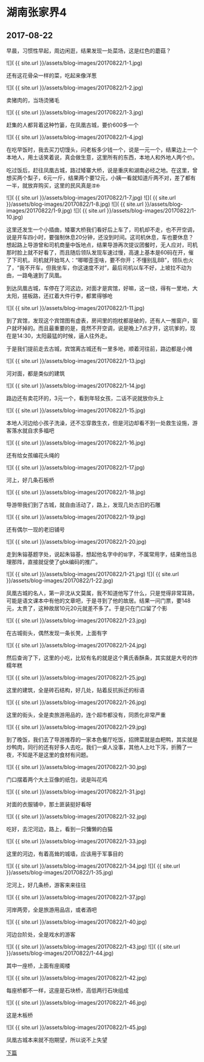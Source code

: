 湖南张家界4
====================

2017-08-22
------------------------

早晨，习惯性早起，周边闲逛，结果发现一处菜场，这是红色的蘑菇？

![]( {{ site.url }}/assets/blog-images/20170822/1-1.jpg)

还有这花骨朵一样的菜，吃起来像洋葱

![]( {{ site.url }}/assets/blog-images/20170822/1-2.jpg)

卖猪肉的，当场烫猪毛

![]( {{ site.url }}/assets/blog-images/20170822/1-3.jpg)

赶集的人都背着这种竹篓，在凤凰古城，要价600多一个

![]( {{ site.url }}/assets/blog-images/20170822/1-4.jpg)

在吃早饭时，我去买刀切馒头，问老板多少钱一个，说是一元一个，结果边上一个本地人，用土话笑着说，真会做生意，这里所有的东西，本地人和外地人两个价。

吃过饭后，赶往凤凰古城，路过矮寨大桥，说是重庆和湖南必经之地。在这里，曾想买两个梨子，6元一斤，结果两个要12元，小姨一看就知道斤两不对，差了都有一半，就放弃购买，这里的民风真是`淳朴`

![]( {{ site.url }}/assets/blog-images/20170822/1-7.jpg)
![]( {{ site.url }}/assets/blog-images/20170822/1-8.jpg)
![]( {{ site.url }}/assets/blog-images/20170822/1-9.jpg)
![]( {{ site.url }}/assets/blog-images/20170822/1-10.jpg)

这里还发生一个小插曲，矮寨大桥我们看好后上车了，司机却不走，也不开空调，说是开车四小时，要强制休息20分钟，还没到时间。这司机休息，车也要休息？想起路上导游曾和司机商量中饭地点，结果导游再次提议团餐时，无人应对，司机那时脸上就不好看了，而且随后领队发现车速过慢，高速上基本是60码在开，催了下司机，司机就开始骂人：“唧唧歪歪啥，要不你开；不懂别乱BB”，领队也火了，“我不开车，但我坐车，你这速度不对”，最后司机以车不好，上坡拉不动为由，一路龟速到了凤凰。

到达凤凰古城，车停在了河这边，对面才是宾馆，好嘛，这一绕，得有一里地，大太阳，搓板路，还扛着大件行李，都累得够呛

![]( {{ site.url }}/assets/blog-images/20170822/1-11.jpg)

到了宾馆，发现这个宾馆图有虚表，房间里的抱枕都是破的，还有人一推窗户，窗户就坏掉的。而且最重要的是，竟然不开空调，说是晚上7点才开，这坑爹的，现在是14:30，太阳最猛的时候，逼人往外走。

于是我们提前走去古城，宾馆离古城还有一里多地，顺着河往前，路边都是小摊

![]( {{ site.url }}/assets/blog-images/20170822/1-13.jpg)

河对面，都是类似的建筑

![]( {{ site.url }}/assets/blog-images/20170822/1-14.jpg)

路边还有卖花环的，3元一个，看到年轻女孩，二话不说就放你头上

![]( {{ site.url }}/assets/blog-images/20170822/1-15.jpg)

本地人河边给小孩子洗澡，还不忘穿救生衣，但是河边却看不到一处救生设施，游客落水就自求多福吧

![]( {{ site.url }}/assets/blog-images/20170822/1-16.jpg)

还有给女孩编花头绳的

![]( {{ site.url }}/assets/blog-images/20170822/1-17.jpg)

河上，好几条石板桥

![]( {{ site.url }}/assets/blog-images/20170822/1-18.jpg)

导游带我们到了古城，就自由活动了，路上，发现几处古旧的石雕

![]( {{ site.url }}/assets/blog-images/20170822/1-19.jpg)

还有偶尔一现的老旧铺号

![]( {{ site.url }}/assets/blog-images/20170822/1-20.jpg)

走到朱镕基题字处，说起朱镕基，想起他名字中的`镕`字，不属常用字，结果他当总理那阵，直接就促使了gbk编码的推广。

![]( {{ site.url }}/assets/blog-images/20170822/1-21.jpg)
![]( {{ site.url }}/assets/blog-images/20170822/1-22.jpg)

凤凰古城的名人，第一非沈从文莫属，我不知道他写了什么，只是觉得非常耳熟，可能是语文课本中有他的文章吧，于是寻到了他的故居。结果一问门票，要148元，太贵了，这种故居10元20元就差不多了。于是只在门口留了个影

![]( {{ site.url }}/assets/blog-images/20170822/1-23.jpg)

在古城街头，偶然发现一条长凳，上面有字

![]( {{ site.url }}/assets/blog-images/20170822/1-24.jpg)

然后查询了下，这里的小吃，比较有名的就是这个黄氏香酥条，其实就是大号的炸糯年糕

![]( {{ site.url }}/assets/blog-images/20170822/1-25.jpg)

这里的建筑，全是砖石结构，好几处，贴着反抗拆迁的标语

![]( {{ site.url }}/assets/blog-images/20170822/1-26.jpg)

这里的街头，全是卖旅游用品的，连个超市都没有，同质化非常严重

![]( {{ site.url }}/assets/blog-images/20170822/1-29.jpg)

到了晚饭，我们去了导游推荐的一家本色餐厅吃饭，招牌菜就是血粑鸭，其实就是炒鸭肉，同行的还有好多人去吃，我们一桌人没事，其他人上吐下泻，折腾了一夜，不知是不是这里的食材有问题。

![]( {{ site.url }}/assets/blog-images/20170822/1-30.jpg)

门口摆着两个大土豆像的纸包，说是叫花鸡

![]( {{ site.url }}/assets/blog-images/20170822/1-31.jpg)

对面的衣服铺中，那土匪装挺好看呀

![]( {{ site.url }}/assets/blog-images/20170822/1-32.jpg)

吃好，去沱河边，路上，看到一只慵懒的白猫

![]( {{ site.url }}/assets/blog-images/20170822/1-33.jpg)

这里的河边，有着高耸的城墙，应该用于军事目的

![]( {{ site.url }}/assets/blog-images/20170822/1-34.jpg)
![]( {{ site.url }}/assets/blog-images/20170822/1-35.jpg)

沱河上，好几条桥，游客来来往往

![]( {{ site.url }}/assets/blog-images/20170822/1-37.jpg)

河岸两旁，全是旅游用品店，或者酒吧

![]( {{ site.url }}/assets/blog-images/20170822/1-40.jpg)

河边台阶处，全是戏水的游客

![]( {{ site.url }}/assets/blog-images/20170822/1-43.jpg)
![]( {{ site.url }}/assets/blog-images/20170822/1-44.jpg)

其中一座桥，上面有座阁楼

![]( {{ site.url }}/assets/blog-images/20170822/1-42.jpg)

每座桥都不一样，这座是石块桥，高低两行石块组成

![]( {{ site.url }}/assets/blog-images/20170822/1-46.jpg)

这是木板桥

![]( {{ site.url }}/assets/blog-images/20170822/1-45.jpg)

凤凰古城本来就不抱期望，所以说不上失望

[下篇](/2017/08/23/张家界5.html)